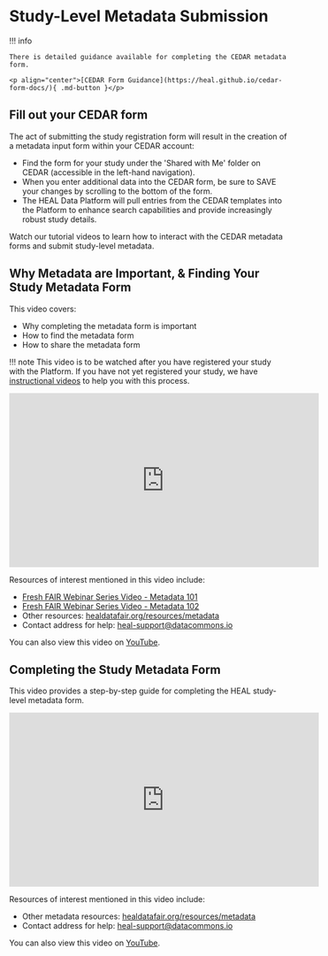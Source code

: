# Study-Level Metadata Submission

!!! info

    There is detailed guidance available for completing the CEDAR metadata form.
    
    <p align="center">[CEDAR Form Guidance](https://heal.github.io/cedar-form-docs/){ .md-button }</p>

## Fill out your CEDAR form  

The act of submitting the study registration form will result in the creation of a metadata input
form within your CEDAR account:

- Find the form for your study under the 'Shared with Me' folder on CEDAR
  (accessible in the left-hand navigation).
- When you enter additional data into the CEDAR form, be sure to SAVE your
  changes by scrolling to the bottom of the form.
- The HEAL Data Platform will pull entries from the CEDAR templates into the
  Platform to enhance search capabilities and provide increasingly robust
  study details.

Watch our tutorial videos to learn how to interact with the CEDAR metadata forms and submit study-level metadata.

## Why Metadata are Important, & Finding Your Study Metadata Form

This video covers:

* Why completing the metadata form is important
* How to find the metadata form
* How to share the metadata form

!!! note
    This video is to be watched after you have registered your study with the Platform. If you have not yet registered your study, we have [instructional videos](https://www.youtube.com/playlist?list=PLbQn1DuvP4ch2Z2rwf8sx7wC7zZqX-eoS) to help you with this process.

<p align="center"><iframe width="560" height="315" src="https://www.youtube-nocookie.com/embed/W8tXLShto5s" title="YouTube video player" frameborder="0" allow="accelerometer; clipboard-write; encrypted-media; gyroscope; picture-in-picture; web-share" allowfullscreen></iframe></p>
<!-- ![type:video](videos/HEAL_UI_Demo_July_2021.mp4) to be replaced once videos are uploaded-->

Resources of interest mentioned in this video include:

* [Fresh FAIR Webinar Series Video - Metadata 101](https://www.youtube.com/watch?v=dt1Yhw0cDOo)
* [Fresh FAIR Webinar Series Video - Metadata 102](https://www.youtube.com/watch?v=RY1_N0-QENY)
* Other resources: [healdatafair.org/resources/metadata](https://www.healdatafair.org/resources/metadata)
* Contact address for help: [heal-support@datacommons.io](mailto:heal-support@datacommons.io)

You can also view this video on [YouTube](https://www.youtube.com/watch?v=W8tXLShto5s).

## Completing the Study Metadata Form

This video provides a step-by-step guide for completing the HEAL study-level metadata form.

<p align="center"><iframe width="560" height="315" src="https://www.youtube-nocookie.com/embed/4sSKAbmMZiA" title="YouTube video player" frameborder="0" allow="accelerometer; clipboard-write; encrypted-media; gyroscope; picture-in-picture; web-share" allowfullscreen></iframe></p>

Resources of interest mentioned in this video include:

* Other metadata resources: [healdatafair.org/resources/metadata](https://www.healdatafair.org/resources/metadata)
* Contact address for help: [heal-support@datacommons.io](mailto:heal-support@datacommons.io)

You can also view this video on [YouTube](https://www.youtube.com/watch?v=4sSKAbmMZiA).

